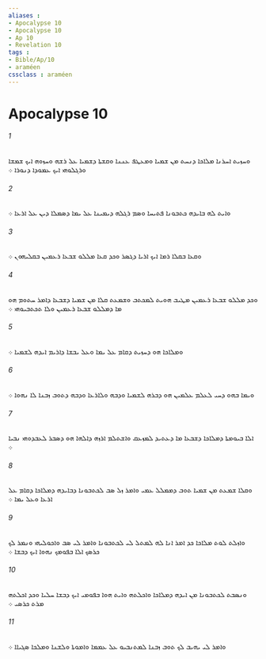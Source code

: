 ```yaml
---
aliases : 
- Apocalypse 10
- Apocalypse 10
- Ap 10
- Revelation 10
tags : 
- Bible/Ap/10
- araméen
cssclass : araméen
---
```


# Apocalypse 10

###### 1
ܘܚܙܝܬ ܐܚܪܢܐ ܡܠܐܟܐ ܕܢܚܬ ܡܢ ܫܡܝܐ ܘܡܥܛܦ ܥܢܢܐ ܘܩܫܬܐ ܕܫܡܝܐ ܥܠ ܪܫܗ ܘܚܙܘܗ ܐܝܟ ܫܡܫܐ ܘܪܓܠܘܗܝ ܐܝܟ ܥܡܘܕܐ ܕܢܘܪܐ ܀
###### 2
ܘܐܝܬ ܠܗ ܒܐܝܕܗ ܟܬܒܘܢܐ ܦܬܝܚܐ ܘܤܡ ܪܓܠܗ ܕܝܡܝܢܐ ܥܠ ܝܡܐ ܕܤܡܠܐ ܕܝܢ ܥܠ ܐܪܥܐ ܀
###### 3
ܘܩܥܐ ܒܩܠܐ ܪܡܐ ܐܝܟ ܐܪܝܐ ܕܓܤܪ ܘܟܕ ܩܥܐ ܡܠܠܘ ܫܒܥܐ ܪܥܡܝܢ ܒܩܠܝܗܘܢ ܀
###### 4
ܘܟܕ ܡܠܠܘ ܫܒܥܐ ܪܥܡܝܢ ܡܛܝܒ ܗܘܝܬ ܠܡܟܬܒ ܘܫܡܥܬ ܩܠܐ ܡܢ ܫܡܝܐ ܕܫܒܥܐ ܕܐܡܪ ܚܬܘܡ ܗܘ ܡܐ ܕܡܠܠܘ ܫܒܥܐ ܪܥܡܝܢ ܘܠܐ ܬܟܬܒܝܘܗܝ ܀
###### 5
ܘܡܠܐܟܐ ܗܘ ܕܚܙܝܬ ܕܩܐܡ ܥܠ ܝܡܐ ܘܥܠ ܝܒܫܐ ܕܐܪܝܡ ܐܝܕܗ ܠܫܡܝܐ ܀
###### 6
ܘܝܡܐ ܒܗܘ ܕܚܝ ܠܥܠܡ ܥܠܡܝܢ ܗܘ ܕܒܪܗ ܠܫܡܝܐ ܘܕܒܗ ܘܠܐܪܥܐ ܘܕܒܗ ܕܬܘܒ ܙܒܢܐ ܠܐ ܢܗܘܐ ܀
###### 7
ܐܠܐ ܒܝܘܡܬܐ ܕܡܠܐܟܐ ܕܫܒܥܐ ܡܐ ܕܥܬܝܕ ܠܡܙܥܩ ܘܐܫܬܠܡ ܐܪܙܗ ܕܐܠܗܐ ܗܘ ܕܤܒܪ ܠܥܒܕܘܗܝ ܢܒܝܐ ܀
###### 8
ܘܩܠܐ ܫܡܥܬ ܡܢ ܫܡܝܐ ܬܘܒ ܕܡܡܠܠ ܥܡܝ ܘܐܡܪ ܙܠ ܤܒ ܠܟܬܒܘܢܐ ܕܒܐܝܕܗ ܕܡܠܐܟܐ ܕܩܐܡ ܥܠ ܐܪܥܐ ܘܥܠ ܝܡܐ ܀
###### 9
ܘܐܙܠܬ ܠܘܬ ܡܠܐܟܐ ܟܕ ܐܡܪ ܐܢܐ ܠܗ ܠܡܬܠ ܠܝ ܠܟܬܒܘܢܐ ܘܐܡܪ ܠܝ ܤܒ ܘܐܟܘܠܝܗܝ ܘܢܡܪ ܠܟ ܟܪܤܟ ܐܠܐ ܒܦܘܡܟ ܢܗܘܐ ܐܝܟ ܕܒܫܐ ܀
###### 10
ܘܢܤܒܬ ܠܟܬܒܘܢܐ ܡܢ ܐܝܕܗ ܕܡܠܐܟܐ ܘܐܟܠܬܗ ܘܐܝܬ ܗܘܐ ܒܦܘܡܝ ܐܝܟ ܕܒܫܐ ܚܠܝܐ ܘܟܕ ܐܟܠܬܗ ܡܪܬ ܟܪܤܝ ܀
###### 11
ܘܐܡܪ ܠܝ ܝܗܝܒ ܠܟ ܬܘܒ ܙܒܢܐ ܠܡܬܢܒܝܘ ܥܠ ܥܡܡܐ ܘܐܡܘܬܐ ܘܠܫܢܐ ܘܡܠܟܐ ܤܓܝܐܐ ܀
